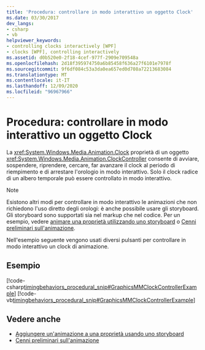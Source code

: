 ```yaml
---
title: 'Procedura: controllare in modo interattivo un oggetto Clock'
ms.date: 03/30/2017
dev_langs:
- csharp
- vb
helpviewer_keywords:
- controlling clocks interactively [WPF]
- clocks [WPF], controlling interactively
ms.assetid: d0b520e0-2f18-4cef-977f-2909e709548a
ms.openlocfilehash: 2d18f395974750a6b85458f636a27f6101e7978f
ms.sourcegitcommit: 9f6df084c53a3da0ea657ed0d708a72213683084
ms.translationtype: MT
ms.contentlocale: it-IT
ms.lasthandoff: 12/09/2020
ms.locfileid: "96967966"
---
```

# <a name="how-to-interactively-control-a-clock"></a>Procedura: controllare in modo interattivo un oggetto Clock
La <xref:System.Windows.Media.Animation.Clock> proprietà di un oggetto <xref:System.Windows.Media.Animation.ClockController> consente di avviare, sospendere, riprendere, cercare, far avanzare il clock al periodo di riempimento e di arrestare l'orologio in modo interattivo. Solo il clock radice di un albero temporale può essere controllato in modo interattivo.  
  
> [!NOTE]
> Esistono altri modi per controllare in modo interattivo le animazioni che non richiedono l'uso diretto degli orologi: è anche possibile usare gli storyboard. Gli storyboard sono supportati sia nel markup che nel codice. Per un esempio, vedere [animare una proprietà utilizzando uno storyboard](how-to-animate-a-property-by-using-a-storyboard.md) o [Cenni preliminari sull'animazione](animation-overview.md).  
  
 Nell'esempio seguente vengono usati diversi pulsanti per controllare in modo interattivo un clock di animazione.  
  
## <a name="example"></a>Esempio  
 [!code-csharp[timingbehaviors_procedural_snip#GraphicsMMClockControllerExample](~/samples/snippets/csharp/VS_Snippets_Wpf/timingbehaviors_procedural_snip/CSharp/ClockControllerExample.cs#graphicsmmclockcontrollerexample)]
 [!code-vb[timingbehaviors_procedural_snip#GraphicsMMClockControllerExample](~/samples/snippets/visualbasic/VS_Snippets_Wpf/timingbehaviors_procedural_snip/visualbasic/clockcontrollerexample.vb#graphicsmmclockcontrollerexample)]  
  
## <a name="see-also"></a>Vedere anche

- [Aggiungere un'animazione a una proprietà usando uno storyboard](how-to-animate-a-property-by-using-a-storyboard.md)
- [Cenni preliminari sull'animazione](animation-overview.md)
